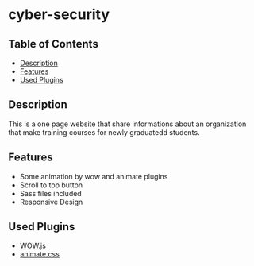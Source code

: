 # cyber-security

## Table of Contents
* [Description](#Description)
* [Features](#Features)
* [Used Plugins](#Used-Plugins)

## Description 
This is a one page website that share informations about an organization that make training courses for newly graduatedd students.

## Features
* Some animation by wow and animate plugins
* Scroll to top button
* Sass files included
* Responsive Design

## Used Plugins
* [WOW.js](https://wowjs.uk/)
* [animate.css](https://animate.style/)


